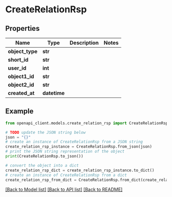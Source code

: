 # CreateRelationRsp


## Properties

Name | Type | Description | Notes
------------ | ------------- | ------------- | -------------
**object_type** | **str** |  | 
**short_id** | **str** |  | 
**user_id** | **int** |  | 
**object1_id** | **str** |  | 
**object2_id** | **str** |  | 
**created_at** | **datetime** |  | 

## Example

```python
from openapi_client.models.create_relation_rsp import CreateRelationRsp

# TODO update the JSON string below
json = "{}"
# create an instance of CreateRelationRsp from a JSON string
create_relation_rsp_instance = CreateRelationRsp.from_json(json)
# print the JSON string representation of the object
print(CreateRelationRsp.to_json())

# convert the object into a dict
create_relation_rsp_dict = create_relation_rsp_instance.to_dict()
# create an instance of CreateRelationRsp from a dict
create_relation_rsp_from_dict = CreateRelationRsp.from_dict(create_relation_rsp_dict)
```
[[Back to Model list]](../README.md#documentation-for-models) [[Back to API list]](../README.md#documentation-for-api-endpoints) [[Back to README]](../README.md)


